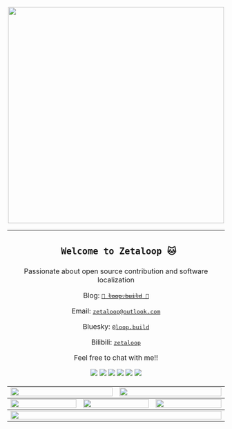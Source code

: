 <p align="center">
  <picture>
    <source media="(prefers-color-scheme: dark)" srcset="https://github.com/zetaloop/zetaloop/assets/36418285/730d71b8-ea10-4045-a084-1741320d0a08">
    <img width="500" src="https://github.com/zetaloop/zetaloop/assets/36418285/0a3c13d8-79e5-455a-9941-3435935d523b" />
  </picture>
</p>

<table align="center">
  <td colspan="6">
    <h2><p align="center"><code> Welcome to Zetaloop 🐱</code></p></h2>
    <p align="center">Passionate about open source contribution and software localization</p>
    <p align="center">Blog: <a href="https://loop.build"><kbd>🚧 <del>loop.build</del> 🚧</kbd></a></p>
    <p align="center">Email: <a href="mailto:zetaloop@outlook.com"><kbd>zetaloop@outlook.com</kbd></a></p>
    <p align="center">Bluesky: <a href="https://bsky.app/profile/loop.build"><kbd>@loop.build</kbd></a></p>
    <p align="center">Bilibili: <a href="https://space.bilibili.com/99583527"><kbd>zetaloop</kbd></a></p>
    <p align="center">Feel free to chat with me!!</p>
    <p align="center">
      <a href="https://www.nbu.edu.cn/en/"><img src="https://img.shields.io/badge/NBU-x?style=for-the-badge&logo=bookstack&logoColor=white&color=CF3A1C" /></a>
      <a href="https://python.org"><img src="https://img.shields.io/badge/Python-gray?style=for-the-badge&logo=python&logoColor=white&color=3572A5" /></a>
      <a href="https://chatgpt.com/"><img src="https://img.shields.io/badge/L10n-x?style=for-the-badge&logo=googletranslate&logoColor=white&color=7159C1" /></a>
      <a href="https://hackaday.com/"><img src="https://img.shields.io/badge/Hacks-x?style=for-the-badge&logo=hackaday&logoColor=white&color=B23856" /></a>
      <a href="https://github.com"><img src="https://img.shields.io/badge/OpenSource-x?style=for-the-badge&logo=opencollective&logoColor=white&color=2D9629" /></a>
      <a href="https://loop.build/about"><img src="https://img.shields.io/badge/Cute-x?style=for-the-badge&logo=furrynetwork&logoColor=white&color=EB7C00" /></a>
    </p>
  </td>
<tbody>
  <tr>
    <td colspan="3"><a href="https://github.com/anuraghazra/github-readme-stats">
      <picture>
        <source media="(prefers-color-scheme: dark)" srcset="https://github-readme-stats.vercel.app/api?username=zetaloop&show_icons=true&theme=dark&hide_border=true&bg_color=00000000&number_format=long">
        <img height="100%" src="https://github-readme-stats.vercel.app/api?username=zetaloop&show_icons=true&hide_border=true&bg_color=00000000&number_format=long" />
      </picture>
    </a></td>
    <td colspan="3"><a href="https://github.com/denvercoder1/github-readme-streak-stats">
      <picture>
        <source media="(prefers-color-scheme: dark)" srcset="https://streak-stats.demolab.com/?user=zetaloop&mode=weekly&theme=dark&hide_border=true&background=00000000">
        <img height="100%" src="https://streak-stats.demolab.com/?user=zetaloop&mode=weekly&hide_border=true&background=00000000" />
      </picture>
    </a></td>
  </tr>
</tbody><tbody>
  <tr>
    <td colspan="2"><a href="https://github.com/vn7n24fzkq/github-profile-summary-cards">
      <picture>
        <source media="(prefers-color-scheme: dark)" srcset="http://github-profile-summary-cards2.vercel.app/api/cards/repos-per-language?username=zetaloop&theme=nord_dark&bg_color=0000&border_color=0000">
        <img height="100%" src="http://github-profile-summary-cards2.vercel.app/api/cards/repos-per-language?username=zetaloop&theme=nord_bright&bg_color=0000&border_color=0000" />
      </picture>
    </a></td>
    <td colspan="2"><a href="https://github.com/vn7n24fzkq/github-profile-summary-cards">
      <picture>
        <source media="(prefers-color-scheme: dark)" srcset="http://github-profile-summary-cards2.vercel.app/api/cards/most-commit-language?username=zetaloop&theme=nord_dark&bg_color=0000&border_color=0000">
        <img height="100%" src="http://github-profile-summary-cards2.vercel.app/api/cards/most-commit-language?username=zetaloop&theme=nord_bright&bg_color=0000&border_color=0000" />
      </picture>
    </a></td>
    <td colspan="2"><a href="https://github.com/vn7n24fzkq/github-profile-summary-cards">
      <picture>
        <source media="(prefers-color-scheme: dark)" srcset="http://github-profile-summary-cards2.vercel.app/api/cards/productive-time?username=zetaloop&utcOffset=8&theme=nord_dark&bg_color=0000&border_color=0000">
        <img height="100%" src="http://github-profile-summary-cards2.vercel.app/api/cards/productive-time?username=zetaloop&utcOffset=8&theme=nord_bright&bg_color=0000&border_color=0000" />
      </picture>
    </a></td>
  </tr>
</tbody><tbody>
  <tr>
    <td colspan="6"><a href="https://github.com/ryo-ma/github-profile-trophy">
      <picture>
        <source media="(prefers-color-scheme: dark)" srcset="https://github-profile-trophy.vercel.app/?username=zetaloop&theme=darkhub&no-bg=true&no-frame=true&row=1&column=6&margin-w=15">
        <img width="100%" src="https://github-profile-trophy.vercel.app/?username=zetaloop&no-bg=true&no-frame=true&row=1&column=6&margin-w=15" />
      </picture>
    </a></td>
  </tr>
</tbody></table>
